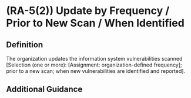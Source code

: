
# (RA-5(2)) Update by Frequency / Prior to New Scan / When Identified

## Definition

The organization updates the information system vulnerabilities scanned [Selection (one or more): [Assignment: organization-defined frequency]; prior to a new scan; when new vulnerabilities are identified and reported].

## Additional Guidance


